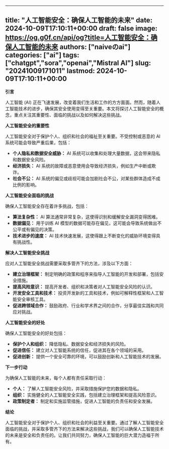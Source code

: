 
---
title: "人工智能安全：确保人工智能的未来"
date: 2024-10-09T17:10:11+00:00
draft: false
image: https://og.g0f.cn/api/og?title=人工智能安全：确保人工智能的未来
authors: ["naiveのai"]
categories: ["ai"]
tags: ["chatgpt","sora","openai","Mistral AI"]
slug: "20241009171011"
lastmod: 2024-10-09T17:10:11+00:00
---
**引言**

人工智能 (AI) 正在飞速发展，改变着我们生活和工作的方方面面。然而，随着人工智能技术的进步，确保其安全使用变得至关重要。本文将探讨人工智能安全的概念，重点关注其重要性、面临的挑战以及如何解决这些挑战。

**人工智能安全的重要性**

人工智能安全对于保护个人、组织和社会的福祉至关重要。不受控制或恶意的 AI 系统可能会导致严重后果，包括：

- **个人隐私和数据安全威胁：** AI 系统可以收集和处理大量数据，这会带来隐私和数据安全风险。
- **经济损失：** AI 系统的故障或恶意使用会导致经济损失，例如生产中断或欺诈。
- **社会不公：** AI 系统的偏见或歧视可能会加剧社会不公，对某些群体造成不成比例的影响。

**人工智能安全面临的挑战**

确保人工智能安全存在着许多挑战，包括：

- **算法复杂性：** AI 算法通常非常复杂，这使得识别和缓解安全漏洞变得困难。
- **数据偏见：** 用于训练 AI 模型的数据可能存在偏见，这可能会导致系统做出不公平或有偏见的决策。
- **技术进步的速度：** AI 技术快速发展，这使得跟上不断变化的威胁环境变得具有挑战性。

**解决人工智能安全挑战**

应对人工智能安全挑战需要采取多管齐下的方法，涉及以下方面：

- **建立治理框架：** 制定明确的政策和程序来指导人工智能的开发和部署，包括安全措施。
- **提高风险意识：** 提高开发者、组织和决策者对人工智能安全风险的认识。
- **开发安全工具和技术：** 投资开发新的工具和技术，例如可解释性框架和人工智能安全审核工具。
- **促进跨领域合作：** 鼓励政府、行业和学术界之间的合作，分享最佳实践和共同应对挑战。

**人工智能安全的好处**

确保人工智能安全的好处包括：

- **保护个人和组织：** 降低隐私、数据安全和经济损失的风险。
- **促进信任：** 建立对人工智能系统的信任，促进其在各个领域的采用。
- **促进创新：** 提供一个安全可靠的环境，可以鼓励创新和人工智能技术的发展。

**下一步行动**

为确保人工智能的未来，每个人都有责任采取行动：

- **个人：** 了解人工智能安全风险，并采取措施保护您的数据和隐私。
- **组织：** 实施健全的人工智能安全实践，包括建立治理框架和提高风险意识。
- **政策制定者：** 制定和实施监管措施，促进人工智能的负责任和安全发展。

**结论**

人工智能安全对于保护个人、组织和社会的利益至关重要。通过了解人工智能安全面临的挑战，并采取多管齐下的方法来解决这些挑战，我们可以确保人工智能技术的未来是安全和负责任的。让我们共同努力，确保人工智能的巨大潜力造福于所有。